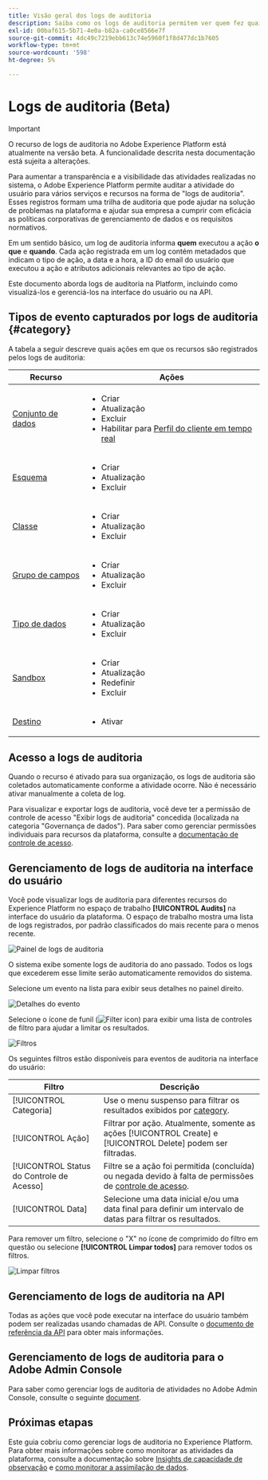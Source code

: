 ```yaml
---
title: Visão geral dos logs de auditoria
description: Saiba como os logs de auditoria permitem ver quem fez quais ações no Adobe Experience Platform.
exl-id: 00baf615-5b71-4e0a-b82a-ca0ce8566e7f
source-git-commit: 4dc49c7219ebb613c74e5960f1f8d477dc1b7605
workflow-type: tm+mt
source-wordcount: '598'
ht-degree: 5%

---
```


# Logs de auditoria (Beta)

>[!IMPORTANT]
>
>O recurso de logs de auditoria no Adobe Experience Platform está atualmente na versão beta. A funcionalidade descrita nesta documentação está sujeita a alterações.

Para aumentar a transparência e a visibilidade das atividades realizadas no sistema, o Adobe Experience Platform permite auditar a atividade do usuário para vários serviços e recursos na forma de &quot;logs de auditoria&quot;. Esses registros formam uma trilha de auditoria que pode ajudar na solução de problemas na plataforma e ajudar sua empresa a cumprir com eficácia as políticas corporativas de gerenciamento de dados e os requisitos normativos.

Em um sentido básico, um log de auditoria informa **quem** executou a ação **o que** e **quando**. Cada ação registrada em um log contém metadados que indicam o tipo de ação, a data e a hora, a ID do email do usuário que executou a ação e atributos adicionais relevantes ao tipo de ação.

Este documento aborda logs de auditoria na Platform, incluindo como visualizá-los e gerenciá-los na interface do usuário ou na API.

## Tipos de evento capturados por logs de auditoria {#category}

A tabela a seguir descreve quais ações em que os recursos são registrados pelos logs de auditoria:

| Recurso | Ações |
| --- | --- |
| [Conjunto de dados](../../../catalog/datasets/overview.md) | <ul><li>Criar</li><li>Atualização</li><li>Excluir</li><li>Habilitar para [Perfil do cliente em tempo real](../../../profile/home.md)</li></ul> |
| [Esquema](../../../xdm/schema/composition.md) | <ul><li>Criar</li><li>Atualização</li><li>Excluir</li></ul> |
| [Classe](../../../xdm/schema/composition.md#class) | <ul><li>Criar</li><li>Atualização</li><li>Excluir</li></ul> |
| [Grupo de campos](../../../xdm/schema/composition.md#field-group) | <ul><li>Criar</li><li>Atualização</li><li>Excluir</li></ul> |
| [Tipo de dados](../../../xdm/schema/composition.md#data-type) | <ul><li>Criar</li><li>Atualização</li><li>Excluir</li></ul> |
| [Sandbox](../../../sandboxes/home.md) | <ul><li>Criar</li><li>Atualização</li><li>Redefinir</li><li>Excluir</li></ul> |
| [Destino](../../../destinations/home.md) | <ul><li>Ativar</li></ul> |

## Acesso a logs de auditoria

Quando o recurso é ativado para sua organização, os logs de auditoria são coletados automaticamente conforme a atividade ocorre. Não é necessário ativar manualmente a coleta de log.

Para visualizar e exportar logs de auditoria, você deve ter a permissão de controle de acesso &quot;Exibir logs de auditoria&quot; concedida (localizada na categoria &quot;Governança de dados&quot;). Para saber como gerenciar permissões individuais para recursos da plataforma, consulte a [documentação de controle de acesso](../../../access-control/home.md).

## Gerenciamento de logs de auditoria na interface do usuário

Você pode visualizar logs de auditoria para diferentes recursos do Experience Platform no espaço de trabalho **[!UICONTROL Audits]** na interface do usuário da plataforma. O espaço de trabalho mostra uma lista de logs registrados, por padrão classificados do mais recente para o menos recente.

![Painel de logs de auditoria](../../images/audit-logs/audits.png)

O sistema exibe somente logs de auditoria do ano passado. Todos os logs que excederem esse limite serão automaticamente removidos do sistema.

Selecione um evento na lista para exibir seus detalhes no painel direito.

![Detalhes do evento](../../images/audit-logs/select-event.png)

Selecione o ícone de funil (![Filter icon](../../images/audit-logs/icon.png)) para exibir uma lista de controles de filtro para ajudar a limitar os resultados.

![Filtros](../../images/audit-logs/filters.png)

Os seguintes filtros estão disponíveis para eventos de auditoria na interface do usuário:

| Filtro | Descrição |
| --- | --- |
| [!UICONTROL Categoria] | Use o menu suspenso para filtrar os resultados exibidos por [category](#category). |
| [!UICONTROL Ação] | Filtrar por ação. Atualmente, somente as ações [!UICONTROL Create] e [!UICONTROL Delete] podem ser filtradas. |
| [!UICONTROL Status do Controle de Acesso] | Filtre se a ação foi permitida (concluída) ou negada devido à falta de permissões de [controle de acesso](../../../access-control/home.md). |
| [!UICONTROL Data] | Selecione uma data inicial e/ou uma data final para definir um intervalo de datas para filtrar os resultados. |

Para remover um filtro, selecione o &quot;X&quot; no ícone de comprimido do filtro em questão ou selecione **[!UICONTROL Limpar todos]** para remover todos os filtros.

![Limpar filtros](../../images/audit-logs/clear-filters.png)

<!-- (Planned for post-beta release)
### Export an audit log

Select **[!UICONTROL Download log]** to export an audit log.
-->

## Gerenciamento de logs de auditoria na API

Todas as ações que você pode executar na interface do usuário também podem ser realizadas usando chamadas de API. Consulte o [documento de referência da API](https://www.adobe.io/experience-platform-apis/references/audit-query/) para obter mais informações.

## Gerenciamento de logs de auditoria para o Adobe Admin Console

Para saber como gerenciar logs de auditoria de atividades no Adobe Admin Console, consulte o seguinte [document](https://helpx.adobe.com/enterprise/using/audit-logs.html).

## Próximas etapas

Este guia cobriu como gerenciar logs de auditoria no Experience Platform. Para obter mais informações sobre como monitorar as atividades da plataforma, consulte a documentação sobre [Insights de capacidade de observação](../../../observability/home.md) e [como monitorar a assimilação de dados](../../../ingestion/quality/monitor-data-ingestion.md).
